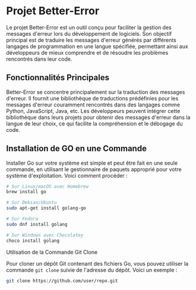 # Projet Better-Error

Le projet Better-Error est un outil conçu pour faciliter la gestion des messages d'erreur lors du développement de logiciels. Son objectif principal est de traduire les messages d'erreur générés par différents langages de programmation en une langue spécifiée, permettant ainsi aux développeurs de mieux comprendre et de résoudre les problèmes rencontrés dans leur code.

## Fonctionnalités Principales

Better-Error se concentre principalement sur la traduction des messages d'erreur. Il fournit une bibliothèque de traductions prédéfinies pour les messages d'erreur couramment rencontrés dans des langages comme Python, JavaScript, Java, etc. Les développeurs peuvent intégrer cette bibliothèque dans leurs projets pour obtenir des messages d'erreur dans la langue de leur choix, ce qui facilite la compréhension et le débogage du code.

## Installation de GO en une Commande

Installer Go sur votre système est simple et peut être fait en une seule commande, en utilisant le gestionnaire de paquets approprié pour votre système d'exploitation. Voici comment procéder :

```sh
# Sur Linux/macOS avec Homebrew
brew install go

# Sur Debian/Ubuntu
sudo apt-get install golang-go

# Sur Fedora
sudo dnf install golang

# Sur Windows avec Chocolatey
choco install golang
```

Utilisation de la Commande Git Clone

Pour cloner un dépôt Git contenant des fichiers Go, vous pouvez utiliser la commande `git clone` suivie de l'adresse du dépôt. Voici un exemple :

```sh
git clone https://github.com/user/repo.git
